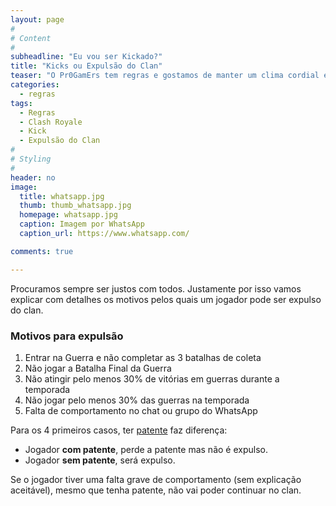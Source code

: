 ```yaml
---
layout: page
#
# Content
#
subheadline: "Eu vou ser Kickado?"
title: "Kicks ou Expulsão do Clan"
teaser: "O Pr0GamErs tem regras e gostamos de manter um clima cordial e de ajuda mútua entre os membros."
categories:
  - regras
tags:
  - Regras
  - Clash Royale
  - Kick
  - Expulsão do Clan
#
# Styling
#
header: no
image:
  title: whatsapp.jpg
  thumb: thumb_whatsapp.jpg
  homepage: whatsapp.jpg
  caption: Imagem por WhatsApp
  caption_url: https://www.whatsapp.com/

comments: true

---
```


<p> Procuramos sempre ser justos com todos. Justamente por isso vamos explicar com detalhes os motivos pelos quais um jogador pode ser expulso do clan. </p> 

### Motivos para expulsão

<ol>
<li>Entrar na Guerra e não completar as 3 batalhas de coleta</li>
<li>Não jogar a Batalha Final da Guerra</li>
<li>Não atingir pelo menos 30% de vitórias em guerras durante a temporada</li>
<li>Não jogar pelo menos 30% das guerras na temporada</li>
<li>Falta de comportamento no chat ou grupo do WhatsApp</li>
</ol>

Para os 4 primeiros casos, ter <a href="{{ site.url }}{{ site.baseurl }}/regras/como_ser_anciao" target="_blank">patente</a> faz diferença:
- Jogador <strong>com patente</strong>, perde a patente mas não é expulso.<br>
- Jogador <strong>sem patente</strong>, será expulso.


Se o jogador tiver uma falta grave de comportamento (sem explicação aceitável), mesmo que tenha patente, não vai poder continuar no clan.



